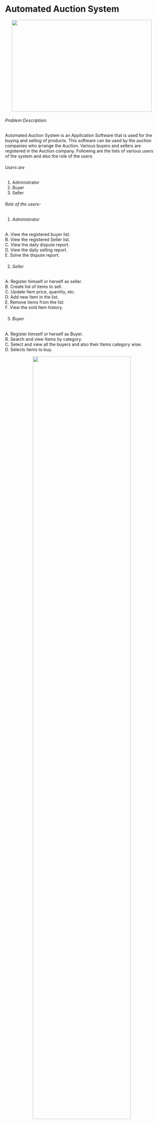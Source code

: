 # Automated Auction System
<p align="center">
  <img width="460" height="300" src="https://user-images.githubusercontent.com/58816804/213914891-809a90ff-5988-43f6-ae19-e793cfea93ef.png">
</p>



###### Problem Description:
Automated Auction System is an Application Software that is used for the buying and selling of products. This software can be used by the auction companies  who arrange the Auction. Various buyers and sellers are registered in the Auction company. Following are the lists of various users of the system and also the role of the users.
###### Users are
1. Administrator
2. Buyer
3. Seller

###### Role of the users-


1. ###### Administrator<br />


A. View the registered buyer list.<br />
B. View the registered Seller list.<br />
C. View the daily dispute report.<br />
D. View the daily selling report.<br />
E. Solve the dispute report.<br />


2. ###### Seller<br />


A. Register himself or herself as seller.<br />
B. Create list of items to sell.<br />
C. Update Item price, quantity, etc.<br />
D. Add new Item in the list.<br />
E. Remove items from the list.<br />
F. View the sold Item history.
<br />


3. ###### Buyer<br />

A. Register himself or herself as Buyer.<br />
B. Search and view Items by category.<br />
C. Select and view all the buyers and also their Items category wise.<br />
D. Selects Items to buy.<br />


<p align="center">
  <img width="80%" height="80%" src="https://user-images.githubusercontent.com/58816804/213914232-331e6ab2-a1f8-4f95-8360-2a8a2913038b.jpg">
</p>


<p align="center">
  <img width="80%" height="80%" src="https://user-images.githubusercontent.com/58816804/213914282-b8331752-15a9-4d05-954e-56c55b4133f6.png ">
</p>





